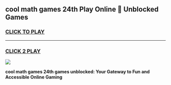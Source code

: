 
## cool math games 24th Play Online 👋 Unblocked Games
<h3>
<a href="https://news.freeplayer.one?title=cool_math_games_24th&ref=17CMG">CLICK TO PLAY</a></h3>
<hr>

<h3>
<a href="https://news.freeplayer.one?title=cool_math_games_24th&ref=17CMG">CLICK 2 PLAY</a>
  
</h3>

<a href="https://news.freeplayer.one?title=cool_math_games_24th&ref=17CMG/"><img src="https://clearcache.store/games.png"></a>


**cool math games 24th games unblocked: Your Gateway to Fun and Accessible Online Gaming**
